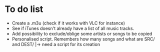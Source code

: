 # To do list

* Create a .m3u (check if it works with VLC for instance)
* See if iTunes doesn't already have a list of all music tracks.
* Add possibility to exclude/oblige some artists or songs to be copied
* Personalised script. Remembers how many songs and what are SRC/ and DEST/
|-> need a script for its creation

